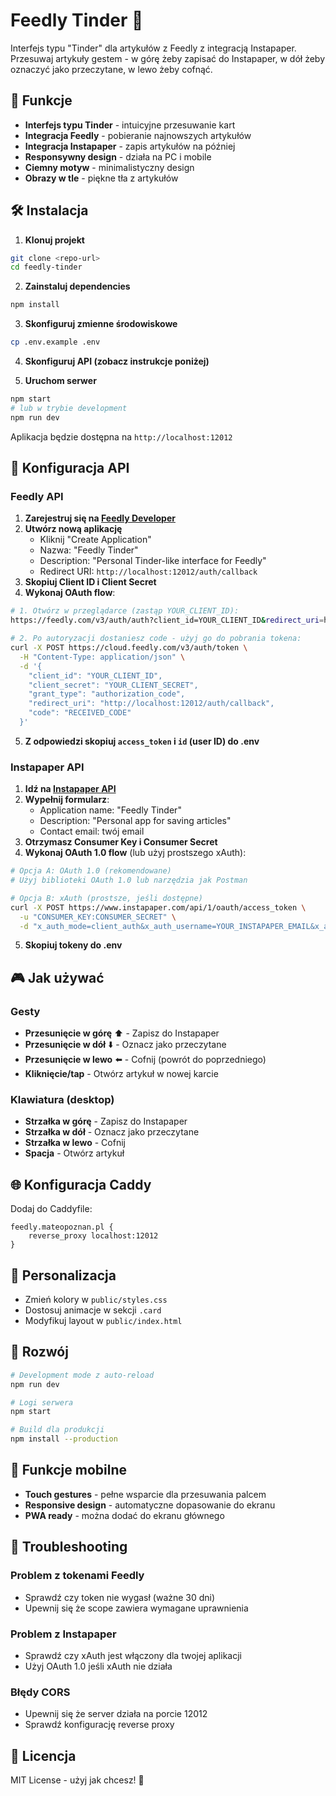 # Feedly Tinder 📱

Interfejs typu "Tinder" dla artykułów z Feedly z integracją Instapaper. Przesuwaj artykuły gestem - w górę żeby zapisać do Instapaper, w dół żeby oznaczyć jako przeczytane, w lewo żeby cofnąć.

## 🚀 Funkcje

- **Interfejs typu Tinder** - intuicyjne przesuwanie kart
- **Integracja Feedly** - pobieranie najnowszych artykułów
- **Integracja Instapaper** - zapis artykułów na później
- **Responsywny design** - działa na PC i mobile
- **Ciemny motyw** - minimalistyczny design
- **Obrazy w tle** - piękne tła z artykułów

## 🛠 Instalacja

1. **Klonuj projekt**
```bash
git clone <repo-url>
cd feedly-tinder
```

2. **Zainstaluj dependencies**
```bash
npm install
```

3. **Skonfiguruj zmienne środowiskowe**
```bash
cp .env.example .env
```

4. **Skonfiguruj API (zobacz instrukcje poniżej)**

5. **Uruchom serwer**
```bash
npm start
# lub w trybie development
npm run dev
```

Aplikacja będzie dostępna na `http://localhost:12012`

## 🔑 Konfiguracja API

### Feedly API

1. **Zarejestruj się na [Feedly Developer](https://developer.feedly.com/)**
2. **Utwórz nową aplikację**
   - Kliknij "Create Application"
   - Nazwa: "Feedly Tinder"
   - Description: "Personal Tinder-like interface for Feedly"
   - Redirect URI: `http://localhost:12012/auth/callback`
3. **Skopiuj Client ID i Client Secret**
4. **Wykonaj OAuth flow**:

```bash
# 1. Otwórz w przeglądarce (zastąp YOUR_CLIENT_ID):
https://feedly.com/v3/auth/auth?client_id=YOUR_CLIENT_ID&redirect_uri=http://localhost:12012/auth/callback&scope=https://cloud.feedly.com/subscriptions&response_type=code

# 2. Po autoryzacji dostaniesz code - użyj go do pobrania tokena:
curl -X POST https://cloud.feedly.com/v3/auth/token \
  -H "Content-Type: application/json" \
  -d '{
    "client_id": "YOUR_CLIENT_ID",
    "client_secret": "YOUR_CLIENT_SECRET", 
    "grant_type": "authorization_code",
    "redirect_uri": "http://localhost:12012/auth/callback",
    "code": "RECEIVED_CODE"
  }'
```

5. **Z odpowiedzi skopiuj `access_token` i `id` (user ID) do .env**

### Instapaper API

1. **Idź na [Instapaper API](https://www.instapaper.com/main/request_oauth_consumer_token)**
2. **Wypełnij formularz**:
   - Application name: "Feedly Tinder"
   - Description: "Personal app for saving articles"
   - Contact email: twój email
3. **Otrzymasz Consumer Key i Consumer Secret**
4. **Wykonaj OAuth 1.0 flow** (lub użyj prostszego xAuth):

```bash
# Opcja A: OAuth 1.0 (rekomendowane)
# Użyj biblioteki OAuth 1.0 lub narzędzia jak Postman

# Opcja B: xAuth (prostsze, jeśli dostępne)
curl -X POST https://www.instapaper.com/api/1/oauth/access_token \
  -u "CONSUMER_KEY:CONSUMER_SECRET" \
  -d "x_auth_mode=client_auth&x_auth_username=YOUR_INSTAPAPER_EMAIL&x_auth_password=YOUR_INSTAPAPER_PASSWORD"
```

5. **Skopiuj tokeny do .env**

## 🎮 Jak używać

### Gesty

- **Przesunięcie w górę** ⬆️ - Zapisz do Instapaper
- **Przesunięcie w dół** ⬇️ - Oznacz jako przeczytane  
- **Przesunięcie w lewo** ⬅️ - Cofnij (powrót do poprzedniego)
- **Kliknięcie/tap** - Otwórz artykuł w nowej karcie

### Klawiatura (desktop)

- **Strzałka w górę** - Zapisz do Instapaper
- **Strzałka w dół** - Oznacz jako przeczytane
- **Strzałka w lewo** - Cofnij
- **Spacja** - Otwórz artykuł

## 🌐 Konfiguracja Caddy

Dodaj do Caddyfile:

```caddy
feedly.mateopoznan.pl {
    reverse_proxy localhost:12012
}
```

## 🎨 Personalizacja

- Zmień kolory w `public/styles.css`
- Dostosuj animacje w sekcji `.card` 
- Modyfikuj layout w `public/index.html`

## 🔧 Rozwój

```bash
# Development mode z auto-reload
npm run dev

# Logi serwera
npm start

# Build dla produkcji
npm install --production
```

## 📱 Funkcje mobilne

- **Touch gestures** - pełne wsparcie dla przesuwania palcem
- **Responsive design** - automatyczne dopasowanie do ekranu
- **PWA ready** - można dodać do ekranu głównego

## 🐛 Troubleshooting

### Problem z tokenami Feedly
- Sprawdź czy token nie wygasł (ważne 30 dni)
- Upewnij się że scope zawiera wymagane uprawnienia

### Problem z Instapaper  
- Sprawdź czy xAuth jest włączony dla twojej aplikacji
- Użyj OAuth 1.0 jeśli xAuth nie działa

### Błędy CORS
- Upewnij się że server działa na porcie 12012
- Sprawdź konfigurację reverse proxy

## 📄 Licencja

MIT License - użyj jak chcesz! 🎉
